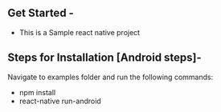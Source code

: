 ## Get Started - 
- This is a Sample react native project

## Steps for Installation [Android steps]-
Navigate to examples folder and run the following commands:
- npm install
- react-native run-android
